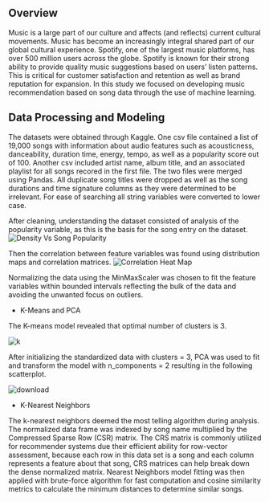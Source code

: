 ## Overview

Music is a large part of our culture and affects (and reflects) current cultural movements. Music has become an increasingly integral shared part of our global cultural experience. Spotify, one of the largest music platforms, has over 500 million users across the globe. Spotify is known for their strong ability to provide quality music suggestions based on users’ listen patterns. This is critical for customer satisfaction and retention as well as brand reputation for expansion. In this study we focused on developing music recommendation based on song data through the use of machine learning.

## Data Processing and Modeling

The datasets were obtained through Kaggle. One csv file contained a list of 19,000 songs with information about audio features such as acousticness, danceability, duration time, energy, tempo, as well as a popularity score out of 100. Another csv included artist name, album title, and an associated playlist for all songs recored in the first file. The two files were merged using Pandas. All duplicate song titles were dropped as well as the song durations and time signature columns as they were determined to be irrelevant. For ease of searching all string variables were converted to lower case.

After cleaning, understanding the dataset consisted of analysis of the popularity variable, as this is the basis for the song entry on the dataset. 
![Density Vs  Song Popularity](https://github.com/apanthari/project_4/assets/119544491/03989a74-403b-42aa-8024-c22fd416a640)

Then the correlation between feature variables was found using distribution maps and correlation matrices. 
![Correlation Heat Map](https://github.com/apanthari/project_4/assets/119544491/51a23c6b-2b98-4b6f-9abf-2e51d2fd2994)

Normalizing the data using the MinMaxScaler was chosen to fit the feature variables within bounded intervals reflecting the bulk of the data and avoiding the unwanted focus on outliers.

* K-Means and PCA

The K-means model revealed that optimal number of clusters is 3.

![k](https://github.com/apanthari/project_4/assets/119544491/05988a1c-91d4-4ddf-b03e-dfa02364cae0)

After initializing the standardized data with clusters = 3, PCA was used to fit and transform the model with n_components = 2 resulting in the following scatterplot.

![download](https://github.com/apanthari/project_4/assets/119544491/58bee173-9aad-416b-ade2-f3cf9cbe08e9)

* K-Nearest Neighbors

The k-nearest neighbors deemed the most telling algorithm during analysis. The normalized data frame was indexed by song name multiplied by the Compressed Sparse Row (CSR) matrix. The CRS matrix is commonly utilized for recommender systems due their efficient ability for row-vector assessment, because each row in this data set is a song and each column represents a feature about that song, CRS matrices can help break down the dense normalized matrix. Nearest Neighbors model fitting was then applied with brute-force algorithm for fast computation and cosine similarity metrics to calculate the minimum distances to determine similar songs. 
